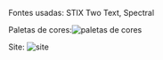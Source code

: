 Fontes usadas: STIX Two Text, Spectral

Paletas de cores:![paletas de cores](https://github.com/JhonDev90/Kick-Atividades/assets/118639436/8f6dc6d6-079e-49df-ae75-d65f045d61d7)

Site:
![site](https://github.com/JhonDev90/Kick-Atividades/assets/118639436/d2d02b84-1314-462e-8360-385367e00a40)
